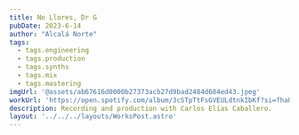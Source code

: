 ```yaml
---
title: No Llores, Dr G
pubDate: 2023-6-14
author: "Alcalá Norte"
tags:
  - tags.engineering
  - tags.production
  - tags.synths
  - tags.mix
  - tags.mastering
imgUrl: '@assets/ab67616d0000b27373acb27d9bad2484d604ed43.jpeg'
workUrl: 'https://open.spotify.com/album/3cSTpTtFsGVEULdtnkIbKf?si=fhaU5VBURoip2BjPP5To7g'
description: Recording and production with Carlos Elías Caballero.
layout: '../../../layouts/WorksPost.astro'
---
```


